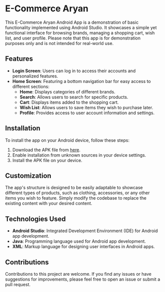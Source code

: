 # E-Commerce Aryan

This E-Commerce Aryan Android App is a demonstration of basic functionality implemented using Android Studio. It showcases a simple yet functional interface for browsing brands, managing a shopping cart, wish list, and user profile. Please note that this app is for demonstration purposes only and is not intended for real-world use.

## Features

- **Login Screen**: Users can log in to access their accounts and personalized features.
- **Home Screen**: Featuring a bottom navigation bar for easy access to different sections:
  - **Home**: Displays categories of different brands.
  - **Search**: Allows users to search for specific products.
  - **Cart**: Displays items added to the shopping cart.
  - **Wish List**: Allows users to save items they wish to purchase later.
  - **Profile**: Provides access to user account information and settings.

## Installation

To install the app on your Android device, follow these steps:

1. Download the APK file from [here]([https://drive.google.com/file/d/1jRR6ZE6aVhxAqMWE9D153fUA0LFN8h8d/view?usp=sharing](https://drive.google.com/file/d/1c-RSZk3cExW4wPMk_JKySfvxU2vlnMRG/view?usp=sharing)).
2. Enable installation from unknown sources in your device settings.
3. Install the APK file on your device.

## Customization

The app's structure is designed to be easily adaptable to showcase different types of products, such as clothing, accessories, or any other items you wish to feature. Simply modify the codebase to replace the existing content with your desired content.

## Technologies Used

- **Android Studio**: Integrated Development Environment (IDE) for Android app development.
- **Java**: Programming language used for Android app development.
- **XML**: Markup language for designing user interfaces in Android apps.

## Contributions

Contributions to this project are welcome. If you find any issues or have suggestions for improvements, please feel free to open an issue or submit a pull request.
